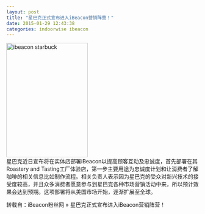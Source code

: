 ```yaml
---
layout: post
title: "星巴克正式宣布进入iBeacon营销阵营！"
date: 2015-01-29 12:43:38
categories: indoorwise ibeacon
---
```

<p><a href="http://www.ibeaconfans.com/wp-content/uploads/2014/12/ibeacon-starbuck.png"><img alt="ibeacon starbuck" class="alignnone size-medium wp-image-1060" height="300" src="http://www.ibeaconfans.com/wp-content/uploads/2014/12/ibeacon-starbuck-213x300.png" width="213"/></a><br/>
星巴克近日宣布将在实体店部署iBeacon以提高顾客互动及忠诚度，首先部署在其Roastery and Tasting工厂体验店，第一步主要用途为忠诚度计划和让消费者了解咖啡的相关信息比如制作流程。相关负责人表示因为星巴克的受众对新兴技术的接受度较高，并且众多消费者愿意参与到星巴克各种市场营销活动中来，所以预计效果会达到预期。这项部署将从美国市场开始，逐渐扩展至全球。</p>


<p>转载自：iBeacon粉丝网 » 星巴克正式宣布进入iBeacon营销阵营！</p>